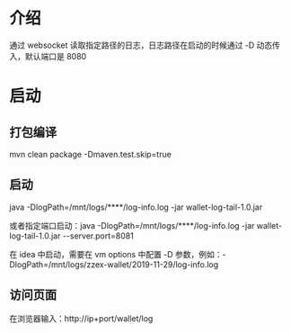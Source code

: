 # 介绍
通过 websocket 读取指定路径的日志，日志路径在启动的时候通过 -D 动态传入，默认端口是 8080

# 启动
## 打包编译
mvn clean package -Dmaven.test.skip=true

## 启动
java -DlogPath=/mnt/logs/****/log-info.log  -jar wallet-log-tail-1.0.jar

或者指定端口启动：java -DlogPath=/mnt/logs/****/log-info.log  -jar wallet-log-tail-1.0.jar --server.port=8081

在 idea 中启动，需要在 vm options 中配置 -D 参数，例如：-DlogPath=/mnt/logs/zzex-wallet/2019-11-29/log-info.log

## 访问页面
在浏览器输入：http://ip+port/wallet/log